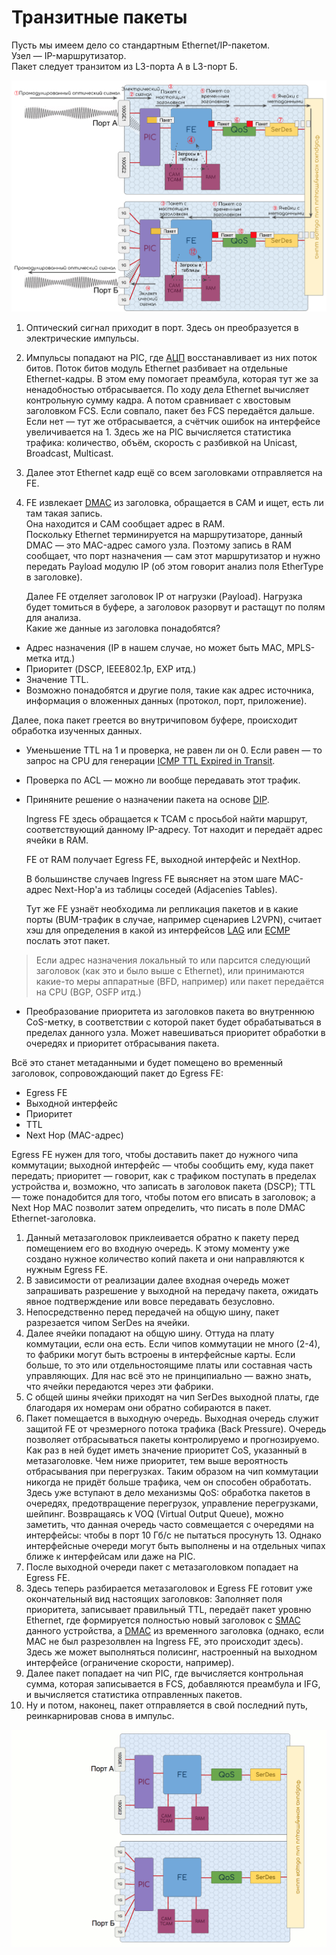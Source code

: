 # Транзитные пакеты

Пусть мы имеем дело со стандартным Ethernet/IP-пакетом.  
Узел — IP-маршрутизатор.  
Пакет следует транзитом из L3-порта А в L3-порт Б.

![](../../.gitbook/assets/image%20%2833%29.png)

1. Оптический сигнал приходит в порт. Здесь он преобразуется в электрические импульсы.
2. Импульсы попадают на PIC, где [АЦП](http://lookmeup.linkmeup.ru/#term573) восстанавливает из них поток битов. Поток битов модуль Ethernet разбивает на отдельные Ethernet-кадры. В этом ему помогает преамбула, которая тут же за ненадобностью отбрасывается. По ходу дела Ethernet вычисляет контрольную сумму кадра. А потом сравнивает с хвостовым заголовком FCS. Если совпало, пакет без FCS передаётся дальше. Если нет — тут же отбрасывается, а счётчик ошибок на интерфейсе увеличивается на 1. Здесь же на PIC вычисляется статистика трафика: количество, объём, скорость с разбивкой на Unicast, Broadcast, Multicast.
3. Далее этот Ethernet кадр ещё со всем заголовками отправляется на FE.
4. FE извлекает [DMAC](http://lookmeup.linkmeup.ru/#term606) из заголовка, обращается в CAM и ищет, есть ли там такая запись.  
   Она находится и CAM сообщает адрес в RAM.  
   Поскольку Ethernet терминируется на маршрутизаторе, данный DMAC — это MAC-адрес самого узла. Поэтому запись в RAM сообщает, что порт назначения — сам этот маршрутизатор и нужно передать Payload модулю IP \(об этом говорит анализ поля EtherType в заголовке\).

   Далее FE отделяет заголовок IP от нагрузки \(Payload\). Нагрузка будет томиться в буфере, а заголовок разорвут и растащут по полям для анализа.  
   Какие же данные из заголовка понадобятся?

* Адрес назначения \(IP в нашем случае, но может быть MAC, MPLS-метка итд.\)
* Приоритет \(DSCP, IEEE802.1p, EXP итд.\)
* Значение TTL.
* Возможно понадобятся и другие поля, такие как адрес источника, информация о вложенных данных \(протокол, порт, приложение\).

Далее, пока пакет греется во внутричиповом буфере, происходит обработка изученных данных.

* Уменьшение TTL на 1 и проверка, не равен ли он 0. Если равен — то запрос на CPU для генерации [ICMP TTL Expired in Transit](http://lookmeup.linkmeup.ru/#term13).
* Проверка по ACL — можно ли вообще передавать этот трафик.
* Приняните решение о назначении пакета на основе [DIP](http://lookmeup.linkmeup.ru/#term53).  

  Ingress FE здесь обращается к TCAM с просьбой найти маршрут, соответствующий данному IP-адресу. Тот находит и передаёт адрес ячейки в RAM.  

  FE от RAM получает Egress FE, выходной интерфейс и NextHop.  

  В большинстве случаев Ingress FE выясняет на этом шаге MAC-адрес Next-Hop'а из таблицы соседей \(Adjacenies Tables\).  

  Тут же FE узнаёт необходима ли репликация пакетов и в какие порты \(BUM-трафик в случае, например сценариев L2VPN\), считает хэш для определения в какой из интерфейсов [LAG](http://lookmeup.linkmeup.ru/#term443) или [ECMP](http://lookmeup.linkmeup.ru/#term435) послать этот пакет.  

> Если адрес назначения локальный то или парсится следующий заголовок \(как это и было выше с Ethernet\), или принимаются какие-то меры аппаратные \(BFD, например\) или пакет передаётся на CPU \(BGP, OSFP итд.\)

* Преобразование приоритета из заголовков пакета во внутреннюю CoS-метку, в соответствии с которой пакет будет обрабатываться в пределах данного узла. Может навешиваться приоритет обработки в очередях и приоритет отбрасывания пакета.

Всё это станет метаданными и будет помещено во временный заголовок, сопровождающий пакет до Egress FE:

* Egress FE
* Выходной интерфейс
* Приоритет
* TTL
* Next Hop \(MAC-адрес\)

Egress FE нужен для того, чтобы доставить пакет до нужного чипа коммутации; выходной интерфейс — чтобы сообщить ему, куда пакет передать; приоритет — говорит, как с трафиком поступать в пределах устройства и, возможно, что записать в заголовок пакета \(DSCP\); TTL — тоже понадобится для того, чтобы потом его вписать в заголовок; а Next Hop MAC позволит затем определить, что писать в поле DMAC Ethernet-заголовка.

1. Данный метазаголовок приклеивается обратно к пакету перед помещением его во входную очередь. К этому моменту уже создано нужное количество копий пакета и они направляются к нужным Egress FE.
2. В зависимости от реализации далее входная очередь может запрашивать разрешение у выходной на передачу пакета, ожидать явное подтверждение или вовсе передавать безусловно.
3. Непосредственно перед передачей на общую шину, пакет разрезается чипом SerDes на ячейки.
4. Далее ячейки попадают на общую шину. Оттуда на плату коммутации, если она есть.  Если чипов коммутации не много \(2-4\), то фабрики могут быть встроены в интерфейсные карты. Если больше, то это или отдельностоящиме платы или составная часть управляющих. Для нас всё это не принципиально — важно знать, что ячейки передаются через эти фабрики.
5. С общей шины ячейки приходят на чип SerDes выходной платы, где благодаря их номерам они обратно собираются в пакет.
6. Пакет помещается в выходную очередь. Выходная очередь служит защитой FE от чрезмерного потока трафика \(Back Pressure\). Очередь позволяет отбрасываться пакеты контролируемо и прогнозируемо. Как раз в ней будет иметь значение приоритет CoS, указанный в метазаголовке. Чем ниже приоритет, тем выше вероятность отбрасывания при перегрузках. Таким образом на чип коммутации никогда не придёт больше трафика, чем он способен обработать.  Здесь уже вступают в дело механизмы QoS: обработка пакетов в очередях, предотвращение перегрузок, управление перегрузками, шейпинг.  Возвращаясь к VOQ \(Virtual Output Queue\), можно заметить, что данная очередь часто совмещается с очередями на интерфейсы: чтобы в порт 10 Гб/с не пытаться просунуть 13. Однако интерфейсные очереди могут быть выполнены и на отдельных чипах ближе к интерфейсам или даже на PIC.
7. После выходной очереди пакет с метазаголовком попадает на Egress FE.
8. Здесь теперь разбирается метазаголовок и Egress FE готовит уже окончательный вид настоящих заголовков: Заполняет поля приоритета, записывает правильный TTL, передаёт пакет уровню Ethernet, где формируется полностью новый заголовок с [SMAC](http://lookmeup.linkmeup.ru/#term605) данного устройства, а [DMAC](http://lookmeup.linkmeup.ru/#term606) из временного заголовка \(однако, если MAC не был разрезолвлен на Ingress FE, это происходит здесь\). Здесь же может выполняться полисинг, настроенный на выходном интерфейсе \(ограничение скорости, например\).
9. Далее пакет попадает на чип PIC, где вычисляется контрольная сумма, которая записывается в FCS, добавляются преамбула и IFG, и вычисляется статистика отправленных пакетов.
10. Ну и потом, наконец, пакет отправляется в свой последний путь, реинкарнировав снова в импульс.

![](../../.gitbook/assets/image%20%2811%29.png)

